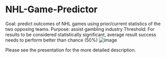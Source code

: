 # NHL-Game-Predictor
Goal: predict outcomes of NHL games using prior/current statistics of the two opposing teams.
Purpose: assist gambling industry
Threshold: For results to be considered statistically significant, average result success needs to perform better than chance (50%)
![image](https://user-images.githubusercontent.com/13521663/117230488-0c896380-add2-11eb-8293-0fc5b94814c5.png)


Please see the presentation for the more detailed description.
